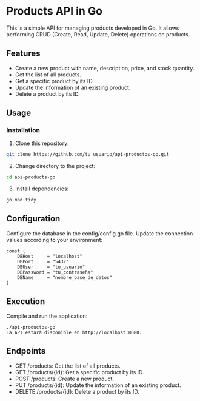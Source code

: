 # Products API in Go

This is a simple API for managing products developed in Go. It allows performing CRUD (Create, Read, Update, Delete) operations on products.

## Features

- Create a new product with name, description, price, and stock quantity.
- Get the list of all products.
- Get a specific product by its ID.
- Update the information of an existing product.
- Delete a product by its ID.

## Usage

### Installation

1. Clone this repository:

```bash
git clone https://github.com/tu_usuario/api-productos-go.git
```

2. Change directory to the project:

```bash
cd api-products-go
```

3. Install dependencies:

```bash
go mod tidy
```
## Configuration
Configure the database in the config/config.go file. Update the connection values according to your environment:
```
const (
    DBHost     = "localhost"
    DBPort     = "5432"
    DBUser     = "tu_usuario"
    DBPassword = "tu_contraseña"
    DBName     = "nombre_base_de_datos"
)
```

## Execution
Compile and run the application:
```
./api-productos-go
La API estará disponible en http://localhost:8080.
```


## Endpoints
- GET /products: Get the list of all products.
- GET /products/{id}: Get a specific product by its ID.
- POST /products: Create a new product.
- PUT /products/{id}: Update the information of an existing product.
- DELETE /products/{id}: Delete a product by its ID.
